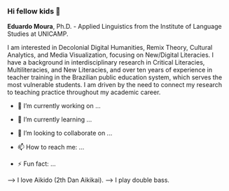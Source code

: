 ### Hi fellow kids 👋

**Eduardo Moura**, Ph.D. -  Applied Linguistics from the Institute of Language Studies at UNICAMP.

I am interested in Decolonial Digital Humanities, Remix Theory, Cultural Analytics, and Media Visualization, focusing on New/Digital Literacies. I have a background in interdisciplinary research in Critical Literacies, Multiliteracies, and New Literacies, and over ten years of experience in teacher training in the Brazilian public education system, which serves the most vulnerable students. I am driven by the need to connect my research to teaching practice throughout my academic career.

- 🔭 I’m currently working on ...

- 🌱 I’m currently learning ...

- 👯 I’m looking to collaborate on ...

- 📫 How to reach me: ...

- ⚡ Fun fact: ...

--> I love Aikido (2th Dan Aikikai).
--> I play double bass.
